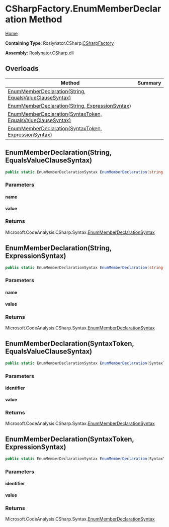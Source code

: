 <a name="_top"></a>

# CSharpFactory\.EnumMemberDeclaration Method

[Home](../../../../README.md#_top)

**Containing Type**: Roslynator\.CSharp\.[CSharpFactory](../README.md#_top)

**Assembly**: Roslynator\.CSharp\.dll

## Overloads

| Method | Summary |
| ------ | ------- |
| [EnumMemberDeclaration(String, EqualsValueClauseSyntax)](#Roslynator_CSharp_CSharpFactory_EnumMemberDeclaration_System_String_Microsoft_CodeAnalysis_CSharp_Syntax_EqualsValueClauseSyntax_) | |
| [EnumMemberDeclaration(String, ExpressionSyntax)](#Roslynator_CSharp_CSharpFactory_EnumMemberDeclaration_System_String_Microsoft_CodeAnalysis_CSharp_Syntax_ExpressionSyntax_) | |
| [EnumMemberDeclaration(SyntaxToken, EqualsValueClauseSyntax)](#Roslynator_CSharp_CSharpFactory_EnumMemberDeclaration_Microsoft_CodeAnalysis_SyntaxToken_Microsoft_CodeAnalysis_CSharp_Syntax_EqualsValueClauseSyntax_) | |
| [EnumMemberDeclaration(SyntaxToken, ExpressionSyntax)](#Roslynator_CSharp_CSharpFactory_EnumMemberDeclaration_Microsoft_CodeAnalysis_SyntaxToken_Microsoft_CodeAnalysis_CSharp_Syntax_ExpressionSyntax_) | |

## EnumMemberDeclaration\(String, EqualsValueClauseSyntax\) <a name="Roslynator_CSharp_CSharpFactory_EnumMemberDeclaration_System_String_Microsoft_CodeAnalysis_CSharp_Syntax_EqualsValueClauseSyntax_"></a>

```csharp
public static EnumMemberDeclarationSyntax EnumMemberDeclaration(string name, EqualsValueClauseSyntax value)
```

### Parameters

#### name

#### value

### Returns

Microsoft\.CodeAnalysis\.CSharp\.Syntax\.[EnumMemberDeclarationSyntax](https://docs.microsoft.com/en-us/dotnet/api/microsoft.codeanalysis.csharp.syntax.enummemberdeclarationsyntax)

## EnumMemberDeclaration\(String, ExpressionSyntax\) <a name="Roslynator_CSharp_CSharpFactory_EnumMemberDeclaration_System_String_Microsoft_CodeAnalysis_CSharp_Syntax_ExpressionSyntax_"></a>

```csharp
public static EnumMemberDeclarationSyntax EnumMemberDeclaration(string name, ExpressionSyntax value)
```

### Parameters

#### name

#### value

### Returns

Microsoft\.CodeAnalysis\.CSharp\.Syntax\.[EnumMemberDeclarationSyntax](https://docs.microsoft.com/en-us/dotnet/api/microsoft.codeanalysis.csharp.syntax.enummemberdeclarationsyntax)

## EnumMemberDeclaration\(SyntaxToken, EqualsValueClauseSyntax\) <a name="Roslynator_CSharp_CSharpFactory_EnumMemberDeclaration_Microsoft_CodeAnalysis_SyntaxToken_Microsoft_CodeAnalysis_CSharp_Syntax_EqualsValueClauseSyntax_"></a>

```csharp
public static EnumMemberDeclarationSyntax EnumMemberDeclaration(SyntaxToken identifier, EqualsValueClauseSyntax value)
```

### Parameters

#### identifier

#### value

### Returns

Microsoft\.CodeAnalysis\.CSharp\.Syntax\.[EnumMemberDeclarationSyntax](https://docs.microsoft.com/en-us/dotnet/api/microsoft.codeanalysis.csharp.syntax.enummemberdeclarationsyntax)

## EnumMemberDeclaration\(SyntaxToken, ExpressionSyntax\) <a name="Roslynator_CSharp_CSharpFactory_EnumMemberDeclaration_Microsoft_CodeAnalysis_SyntaxToken_Microsoft_CodeAnalysis_CSharp_Syntax_ExpressionSyntax_"></a>

```csharp
public static EnumMemberDeclarationSyntax EnumMemberDeclaration(SyntaxToken identifier, ExpressionSyntax value)
```

### Parameters

#### identifier

#### value

### Returns

Microsoft\.CodeAnalysis\.CSharp\.Syntax\.[EnumMemberDeclarationSyntax](https://docs.microsoft.com/en-us/dotnet/api/microsoft.codeanalysis.csharp.syntax.enummemberdeclarationsyntax)

